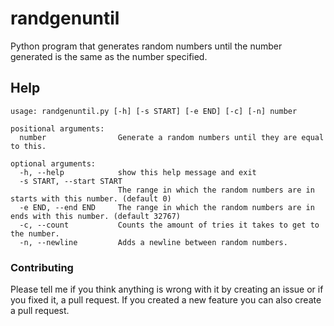 # randgenuntil
Python program that generates random numbers until the number generated is the same as the number specified.

## Help

```
usage: randgenuntil.py [-h] [-s START] [-e END] [-c] [-n] number

positional arguments:
  number                Generate a random numbers until they are equal to this.

optional arguments:
  -h, --help            show this help message and exit
  -s START, --start START
                        The range in which the random numbers are in starts with this number. (default 0)
  -e END, --end END     The range in which the random numbers are in ends with this number. (default 32767)
  -c, --count           Counts the amount of tries it takes to get to the number.
  -n, --newline         Adds a newline between random numbers.
  ```

### Contributing

Please tell me if you think anything is wrong with it by creating an issue or if you fixed it, a pull request.
If you created a new feature you can also create a pull request.

